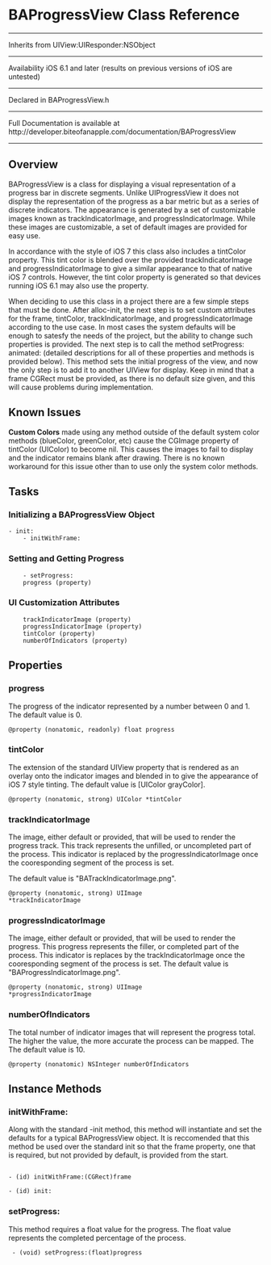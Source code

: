 # BAProgressView Class Reference

<hr>
Inherits from  UIView:UIResponder:NSObject
<hr>
Availability		iOS 6.1 and later (results on previous versions of iOS are untested)
<hr>
Declared in 	BAProgressView.h
<hr>
Full Documentation is available at http://developer.biteofanapple.com/documentation/BAProgressView
<hr>

## Overview

BAProgressView is a class for displaying a visual representation of a progress bar in discrete segments. Unlike UIProgressView it does not display the representation of the progress as a bar metric but as a series of discrete indicators. The appearance is generated by a set of customizable images known as trackIndicatorImage, and progressIndicatorImage. While these images are customizable, a set of default images are provided for easy use. 

In accordance with the style of iOS 7 this class also includes a tintColor property. This tint color is blended over the provided trackIndicatorImage and progressIndicatorImage to give a similar appearance to that of native iOS 7 controls. However, the tint color property is generated so that devices running iOS 6.1 may also use the property.

When deciding to use this class in a project there are a few simple steps that must be done. After alloc-init, the next step is to set custom attributes for the frame, tintColor, trackIndicatorImage, and progressIndicatorImage according to the use case. In most cases the system defaults will be enough to satesfy the needs of the project, but the ability to change such properties is provided. The next step is to call the method setProgress: animated: (detailed descriptions for all of these properties and methods is provided below). This method sets the initial progress of the view, and now the only step is to add it to another UIView for display. Keep in mind that a frame CGRect must be provided, as there is no default size given, and this will cause problems during implementation. 

## Known Issues

<b>Custom Colors</b> made using any method outside of the default system color methods (blueColor, greenColor, etc) cause the CGImage property of tintColor (UIColor) to become nil. This causes the images to fail to display and the indicator remains blank after drawing. There is no known workaround for this issue other than to use only the system color methods.


## Tasks

### Initializing a BAProgressView Object
  	- init:
		- initWithFrame:
### Setting and Getting Progress
		- setProgress: 
		progress (property)
### UI Customization Attributes
		trackIndicatorImage (property)
		progressIndicatorImage (property)
		tintColor (property)
		numberOfIndicators (property)

## Properties
### progress
The progress of the indicator represented by a number between 0 and 1. The default value is 0.

<code>@property (nonatomic, readonly) float progress</code>

### tintColor
The extension of the standard UIView property that is rendered as an overlay onto the indicator images and blended in to give the appearance of iOS 7 style tinting. The default value is [UIColor grayColor].

<code>@property (nonatomic, strong) UIColor *tintColor</code>

### trackIndicatorImage
The image, either default or provided, that will be used to render the progress track. This track represents the unfilled, or uncompleted part of the process. This indicator is replaced by the progressIndicatorImage once the cooresponding segment of the process is set. 

The default value is "BATrackIndicatorImage.png".

<code>@property (nonatomic, strong) UIImage *trackIndicatorImage</code>
### progressIndicatorImage
The image, either default or provided, that will be used to render the progress. This progress represents the filler, or completed part of the process. This indicator is replaces by the trackIndicatorImage once the cooresponding segment of the process is set. The default value is 
"BAProgressIndicatorImage.png".

<code>@property (nonatomic, strong) UIImage *progressIndicatorImage</code>

### numberOfIndicators 
The total number of indicator images that will represent the progress total. The higher the value, the more accurate the process can be mapped. The The default value is 10.

<code>@property (nonatomic) NSInteger numberOfIndicators</code>

## Instance Methods
### initWithFrame:
Along with the standard -init method, this method will instantiate and set the defaults for a typical BAProgressView object. It is reccomended that this method be used over the standard init so that the frame property, one that is required, but not provided by default, is provided from the start.

<code>
- (id) initWithFrame:(CGRect)frame <br />
- (id) init:
</code>

### setProgress:
This method requires a float value for the progress. The float value represents the completed percentage of the process.

<code> - (void) setProgress:(float)progress </code>
